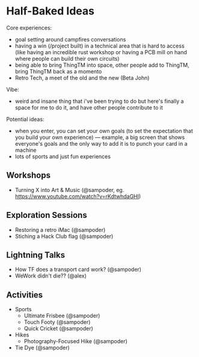 # Half-Baked Ideas

Core experiences:
- goal setting around campfires conversations
- having a win (/project built) in a technical area that is hard to access (like having an incredible rust workshop or having a PCB mill on hand where people can build their own circuits)
- being able to bring ThingTM into space, other people add to ThingTM, bring ThingTM back as a momento
- Retro Tech, a meet of the old and the new (Beta John)

Vibe:
- weird and insane thing that i've been trying to do but here's finally a space for me to do it, and have other people contribute to it 

Potential ideas: 
- when you enter, you can set your own goals (to set the expectation that you build your own experience) — example, a big screen that shows everyone's goals and the only way to add it is to punch your card in a machine
- lots of sports and just fun experiences


## Workshops

* Turning X into Art & Music (@sampoder, eg. https://www.youtube.com/watch?v=rKdtwhdaGHI)

## Exploration Sessions

* Restoring a retro iMac (@sampoder)
* Stiching a Hack Club flag (@sampoder)

## Lightning Talks

* How TF does a transport card work? (@sampoder)
* WeWork didn't die?? (@alex)

## Activities

* Sports
  * Ultimate Frisbee (@sampoder)
  * Touch Footy (@sampoder)
  * Quick Cricket (@sampoder)
* Hikes
  * Photography-Focused Hike (@sampoder)
* Tie Dye (@sampoder)

